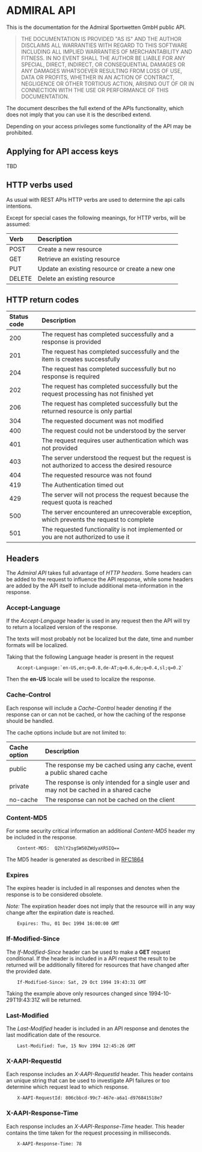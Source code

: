 # ADMIRAL API

This is the documentation for the Admiral Sportwetten GmbH public API.

> THE DOCUMENTATION IS PROVIDED "AS IS" AND THE AUTHOR DISCLAIMS ALL WARRANTIES WITH REGARD TO THIS SOFTWARE INCLUDING ALL IMPLIED WARRANTIES OF MERCHANTABILITY AND FITNESS. IN NO EVENT SHALL THE AUTHOR BE LIABLE FOR ANY SPECIAL, DIRECT, INDIRECT, OR CONSEQUENTIAL DAMAGES OR ANY DAMAGES WHATSOEVER RESULTING FROM LOSS OF USE, DATA OR PROFITS, WHETHER IN AN ACTION OF CONTRACT, NEGLIGENCE OR OTHER TORTIOUS ACTION, ARISING OUT OF OR IN CONNECTION WITH THE USE OR PERFORMANCE OF THIS DOCUMENTATION.

The document describes the full extend of the APIs functionality, which does not
imply that you can use it is the described extend.

Depending on your access privileges some functionality of the API may be prohibited.

## Applying for API access keys

TBD

## HTTP verbs used

As usual with REST APIs HTTP verbs are used to determine the api calls intentions.

Except for special cases the following meanings, for HTTP verbs,  will be assumed:

| Verb     | Description     |
| :------------- | :------------- |
| POST | Create a new resource |
| GET | Retrieve an existing resource |
| PUT | Update an existing resource or create a new one |
| DELETE | Delete an existing resource |

## HTTP return codes

| Status code | Description     |
| :------------- | :------------- |
| 200 | The request has completed successfully and a response is provided |
| 201 | The request has completed successfully and the item is creates successfully |
| 204 | The request has completed successfully but no response is required |
| 202 | The request has completed successfully but the request processing has not finished yet |
| 206 | The request has completed successfully but the returned resource is only partial |
| 304 | The requested document was not modified |
| 400 | The request could not be understood by the server |
| 401 | The request requires user authentication which was not provided |
| 403 | The server understood the request but the request is not authorized to access the desired resource |
| 404 | The requested resource was not found |
| 419 | The Authentication timed out |
| 429 | The server will not process the request because the request quota is reached |
| 500 | The server encountered an unrecoverable exception, which prevents the request to complete |
| 501 | The requested functionality is not implemented or you are not authorized to use it |

## Headers

The _Admiral API_ takes full advantage of _HTTP headers_. Some headers can be
added to the request to influence the API response, while some headers are
added by the API itself to include additional meta-information in the response.

 ### Accept-Language

 If the _Accept-Language_ header is used in any request then the API will try to return
 a localized version of the response.

 The texts will most probably not be localized but the date, time and number
 formats will be localized.

 Taking that the following Language header is present in the request

        Accept-Language:`en-US,en;q=0.8,de-AT;q=0.6,de;q=0.4,sl;q=0.2`

Then the __en-US__ locale will be used to localize the response.

### Cache-Control

Each response will include a _Cache-Control_ header denoting if the response can
or can not be cached, or how the caching of the response should be handled.

The cache options include but are not limited to:

| Cache option | Description |
| :--- | :--- |
| public | The response my be cached using any cache, event a public shared cache |
| private | The response is only intended for a single user and may not be cached in a shared cache |
| no-cache | The response can not be cached on the client |

### Content-MD5

For some security critical information an additional _Content-MD5_ header my be included in the response.

        Content-MD5:  Q2hlY2sgSW50ZWdyaXR5IQ==

The MD5 header is generated as described in [RFC1864](https://tools.ietf.org/html/rfc1864)

### Expires

The expires header is included in all responses and denotes when the response is
to be considered obsolete.

_Note:_ The expiration header does not imply that the resource will in any way change after the expiration date is reached.

        Expires: Thu, 01 Dec 1994 16:00:00 GMT

### If-Modified-Since

The _If-Modified-Since_ header can be used to make a __GET__ request conditional.
If the header is included in a API request the result to be returned will be
additionally filtered for resources that have changed after the provided date.

        If-Modified-Since: Sat, 29 Oct 1994 19:43:31 GMT

Taking the example above only resources changed since 1994-10-29T19:43:31Z will
be returned.

### Last-Modified

The _Last-Modified_ header is included in an API response and denotes the last
modification date of the resource.

        Last-Modified: Tue, 15 Nov 1994 12:45:26 GMT

### X-AAPI-RequestId

Each response includes an _X-AAPI-RequestId_ header. This header contains an
unique string that can be used to investigate API failures or too determine
which request lead to which response.

        X-AAPI-RequestId: 806cbbcd-99c7-467e-a6a1-d976841518e7

### X-AAPI-Response-Time

Each response includes an _X-AAPI-Response-Time_ header. This header contains
the time taken for the request processing in milliseconds.

        X-AAPI-Response-Time: 78
